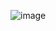 ![image](https://github.com/AlexSklk/flutter11-30/assets/159269929/bca01189-e62e-40cf-8add-55f8eb803234)
